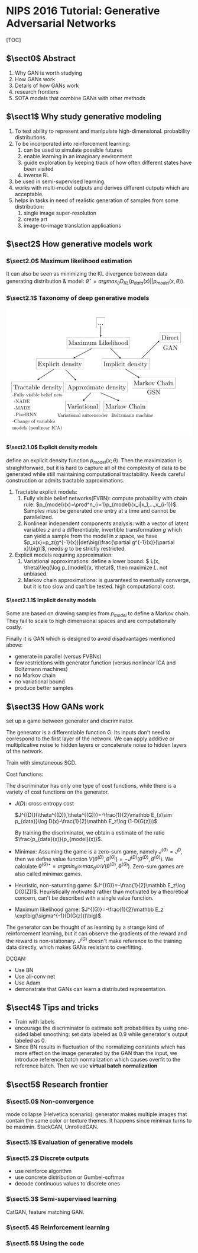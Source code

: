 # NIPS 2016 Tutorial: Generative Adversarial Networks

[TOC]



## $\sect0$ Abstract

1. Why GAN is worth studying
2. How GANs work
3. Details of how GANs work
4. research frontiers
5. SOTA models that combine GANs with other methods

## $\sect1$ Why study generative modeling

1. To test ability to represent and manipulate high-dimensional. probability distributions.
2. To be incorporated into reinforcement learning:
   1. can be used to simulate possible futures
   2. enable learning in an imaginary environment
   3. guide exploration by keeping track of how often different states have been visited
   4. inverse RL
3. be used in semi-supervised learning.
4. works with multi-model outputs and derives different outputs which are acceptable.
5. helps in tasks in need of realistic generation of samples from some distribution:
   1. single image super-resolution
   2. create art
   3. image-to-image translation applications

## $\sect2$ How generative models work

### $\sect2.0$ Maximum likelihood estimation

It can also be seen as minimizing the KL divergence between data generating distribution & model: $\theta^\star={argmax}_\theta D_{KL}(p_{data}(x)||p_{model}(x,\theta))$.

### $\sect2.1$ Taxonomy of deep generative models

![](img/taxonomy.jpg)

#### $\sect2.1.0$ Explicit density models

define an explicit density function $p_{model}(x;\theta)$. Then the maximization is straightforward, but it is hard to capture all of the complexity of data to be generated while still maintaining computational tractability. Needs careful construction or admits tractable approximations.

1. Tractable explicit models:
   1. Fully visible belief networks(FVBN): compute probability with chain rule: $p_{model}(x)=\prod^n_{i=1}p_{model}(x_i|x_1,...,x_{i-1})$. Samples must be generated one entry at a time and cannot be parallelized.
   2. Nonlinear independent components analysis: with a vector of latent variables $z$ and a differentiable, invertible transformation $g$ which can yield a sample from the model in $x$ space, we have $p_x(x)=p_z(g^{-1}(x))|det\big(\frac{\partial g^{-1}(x)}{\partial x}\big)|$, needs $g$ to be strictly restricted.
2. Explicit models requiring approximation:
   1. Variational approximations: define a lower bound: $ L(x, \theta)\leq(\log p_{model}(x, \theta)$, then maximize $L$. not unbiased.
   2. Markov chain approximations: is guaranteed to eventually converge, but it is too slow and can't be tested. high computational cost.

#### $\sect2.1.1$ Implicit density models

Some are based on drawing samples from $p_{model}$ to define a Markov chain. They fail to scale to high dimensional spaces and are computationally costly.

Finally it is GAN which is designed to avoid disadvantages mentioned above:

- generate in parallel (versus FVBNs)
- few restrictions with generator function (versus nonlinear ICA and Boltzmann machines)
- no Markov chain
- no variational bound
- produce better samples

## $\sect3$ How GANs work

set up a game between generator and discriminator. 

The generator is a differentiable function G. Its inputs don't need to correspond to the first layer of the network. We can apply additive or multiplicative noise to hidden layers or concatenate noise to hidden layers of the network.

Train with simutaneous SGD.

Cost functions:

The discriminator has only one type of cost functions, while there is a variety of cost functions on the generator.

- $J(D)$: cross entropy cost

  $J^{(D)}(\theta^{(D)},\theta^{(G)})=-\frac{1}{2}\mathbb E_{x\sim p_{data}}\log D(x)-\frac{1}{2}\mathbb E_z\log (1-D(G(z)))$ 

  By training the discriminator, we obtain a estimate of the ratio $\frac{p_{data}(x)}{p_{model}(x)}$.

- Minimax: Assuming the game is a zero-sum game, namely $J^{(G)}=J^{D}$, then we define value function $V(\theta^{(D)}, \theta^{(G)})=-J^{(D)}(\theta^{(D)}, \theta^{(G)})$. We calculate $\theta^{(G)\star}=argmin_{\theta^{(G)}}max_{\theta^{(D)}}V(\theta^{(D)}, \theta^{(G)})$. Zero-sum games are also called minimax games.

- Heuristic, non-saturating game: $J^{(G)}=-\frac{1}{2}\mathbb E_z\log D(G(Z))$. Heuristically motivated rather than motivated by a theoretical concern, can't be  described with a single value function.
- Maximum likelihood game:  $J^{(G)}=-\frac{1}{2}\mathbb E_z \exp\big(\sigma^{-1}(D(G(z)))\big)$.

The generator can be thought of as learning by a strange kind of reinforcement learning, but it can observe the gradients of the reward and the reward is non-stationary. $J^{(G)}$ doesn't make reference to the training data directly, which makes GANs resistant to overfitting.   

DCGAN: 

- Use BN
- Use all-conv net
- Use Adam
- demonstrate that GANs can learn  a distributed representation.

## $\sect4$ Tips and tricks

- Train with labels
- encourage the discriminator to estimate soft probabilities by using one-sided label smoothing: set data labeled as 0.9 while generator's output labeled as 0.
- Since BN results in fluctuation of the normalizing constants which has more effect on the image generated by the GAN than the input, we introduce reference batch normalization which causes overfit to the reference batch. Then we use **virtual batch normalization**

## $\sect5$ Research frontier

### $\sect5.0$ Non-convergence

mode collapse (Helvetica scenario): generator makes multiple images that contain the same color or texture themes. It happens since minimax turns to be maximin. StackGAN, UnrolledGAN. 

### $\sect5.1$ Evaluation of generative models

### $\sect5.2$ Discrete outputs

- use reinforce algorithm
- use concrete distribution or Gumbel-softmax
- decode continuous values to discrete ones

### $\sect5.3$ Semi-supervised learning

CatGAN, feature matching GAN.

### $\sect5.4$ Reinforcement learning

### $\sect5.5$ Using the code

